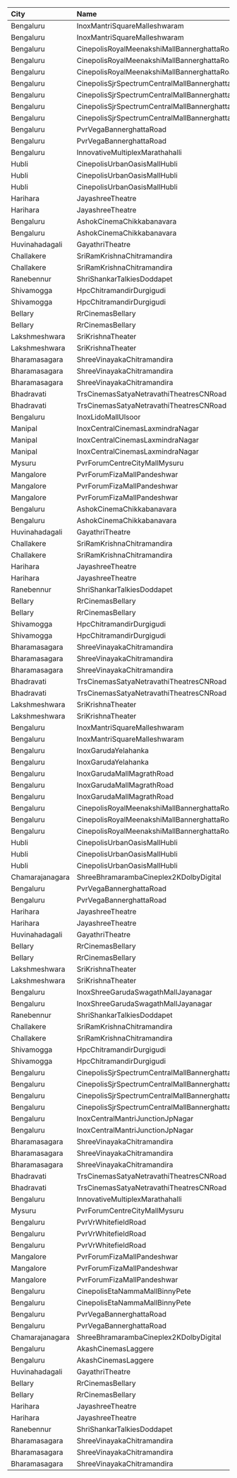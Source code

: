 | City            | Name                                            |  Time | Type            | Price | Capacity | Booked |
| :-------------- | :---------------------------------------------- | ----: | :-------------- | ----: | -------: | -----: |
| Bengaluru       | InoxMantriSquareMalleshwaram                    | 09:20 | Club            |  150₹ |      249 |      0 |
| Bengaluru       | InoxMantriSquareMalleshwaram                    | 09:20 | Royal           |  280₹ |        4 |      0 |
| Bengaluru       | CinepolisRoyalMeenakshiMallBannerghattaRoad     | 09:50 | Normal          |  120₹ |       28 |      0 |
| Bengaluru       | CinepolisRoyalMeenakshiMallBannerghattaRoad     | 09:50 | Executive       |  120₹ |       76 |      0 |
| Bengaluru       | CinepolisRoyalMeenakshiMallBannerghattaRoad     | 09:50 | Premium         |  120₹ |       43 |      0 |
| Bengaluru       | CinepolisSjrSpectrumCentralMallBannerghattaRoad | 10:00 | Normal          |  110₹ |       30 |      0 |
| Bengaluru       | CinepolisSjrSpectrumCentralMallBannerghattaRoad | 10:00 | Executive       |  110₹ |       63 |      0 |
| Bengaluru       | CinepolisSjrSpectrumCentralMallBannerghattaRoad | 10:00 | Premium         |  110₹ |       54 |      2 |
| Bengaluru       | CinepolisSjrSpectrumCentralMallBannerghattaRoad | 10:00 | Vip             |  250₹ |       12 |      2 |
| Bengaluru       | PvrVegaBannerghattaRoad                         | 10:10 | Classic         |  112₹ |      150 |      0 |
| Bengaluru       | PvrVegaBannerghattaRoad                         | 10:10 | Recliner        |  160₹ |       12 |      2 |
| Bengaluru       | InnovativeMultiplexMarathahalli                 | 10:15 | Premium         |  150₹ |       89 |     12 |
| Hubli           | CinepolisUrbanOasisMallHubli                    | 10:15 | Normal          |  160₹ |       38 |      0 |
| Hubli           | CinepolisUrbanOasisMallHubli                    | 10:15 | Executive       |  160₹ |      103 |      0 |
| Hubli           | CinepolisUrbanOasisMallHubli                    | 10:15 | Premium         |  180₹ |       62 |     10 |
| Harihara        | JayashreeTheatre                                | 10:30 | Balcony         |  101₹ |      200 |      0 |
| Harihara        | JayashreeTheatre                                | 10:30 | SecondClass     |   81₹ |      472 |    472 |
| Bengaluru       | AshokCinemaChikkabanavara                       | 10:30 | Balcony         |  120₹ |      193 |    141 |
| Bengaluru       | AshokCinemaChikkabanavara                       | 10:30 | First           |  100₹ |      283 |    179 |
| Huvinahadagali  | GayathriTheatre                                 | 10:30 | FirstClass      |   81₹ |      200 |      0 |
| Challakere      | SriRamKrishnaChitramandira                      | 10:30 | Balcony         |  121₹ |      150 |    100 |
| Challakere      | SriRamKrishnaChitramandira                      | 10:30 | SecondClass     |  101₹ |      493 |    343 |
| Ranebennur      | ShriShankarTalkiesDoddapet                      | 11:00 | Balcony         |  100₹ |       40 |      0 |
| Shivamogga      | HpcChitramandirDurgigudi                        | 11:00 | Balcony         |  150₹ |      150 |     64 |
| Shivamogga      | HpcChitramandirDurgigudi                        | 11:00 | First           |  100₹ |      460 |    132 |
| Bellary         | RrCinemasBellary                                | 11:10 | Gold            |  150₹ |      124 |     63 |
| Bellary         | RrCinemasBellary                                | 11:10 | Silver          |  100₹ |      242 |    110 |
| Lakshmeshwara   | SriKrishnaTheater                               | 11:30 | Balcony         |   81₹ |      159 |    109 |
| Lakshmeshwara   | SriKrishnaTheater                               | 11:30 | DressCircle     |   71₹ |      337 |    307 |
| Bharamasagara   | ShreeVinayakaChitramandira                      | 11:30 | Balcony         |  100₹ |      144 |    100 |
| Bharamasagara   | ShreeVinayakaChitramandira                      | 11:30 | FirstClass      |   60₹ |      100 |    100 |
| Bharamasagara   | ShreeVinayakaChitramandira                      | 11:30 | SecondClass     |   40₹ |      175 |    175 |
| Bhadravati      | TrsCinemasSatyaNetravathiTheatresCNRoad         | 11:30 | GoldClass       |  120₹ |      257 |     54 |
| Bhadravati      | TrsCinemasSatyaNetravathiTheatresCNRoad         | 11:30 | SilverClass     |   90₹ |      251 |     38 |
| Bengaluru       | InoxLidoMallUlsoor                              | 12:00 | Premiere        |  160₹ |      153 |      0 |
| Manipal         | InoxCentralCinemasLaxmindraNagar                | 12:30 | Club            |  150₹ |       43 |      0 |
| Manipal         | InoxCentralCinemasLaxmindraNagar                | 12:30 | Executive       |  130₹ |       40 |      0 |
| Manipal         | InoxCentralCinemasLaxmindraNagar                | 12:30 | Royal           |  250₹ |        7 |      0 |
| Mysuru          | PvrForumCentreCityMallMysuru                    | 12:50 | Classic         |  110₹ |      152 |     26 |
| Mangalore       | PvrForumFizaMallPandeshwar                      | 13:20 | Classic         |  150₹ |       96 |      0 |
| Mangalore       | PvrForumFizaMallPandeshwar                      | 13:20 | Prime           |  150₹ |       57 |      4 |
| Mangalore       | PvrForumFizaMallPandeshwar                      | 13:20 | Recliner        |  300₹ |       11 |      2 |
| Bengaluru       | AshokCinemaChikkabanavara                       | 13:30 | Balcony         |  120₹ |      193 |    141 |
| Bengaluru       | AshokCinemaChikkabanavara                       | 13:30 | First           |  100₹ |      283 |    179 |
| Huvinahadagali  | GayathriTheatre                                 | 13:30 | FirstClass      |   81₹ |      200 |      0 |
| Challakere      | SriRamKrishnaChitramandira                      | 13:30 | Balcony         |  121₹ |      150 |    100 |
| Challakere      | SriRamKrishnaChitramandira                      | 13:30 | SecondClass     |  101₹ |      493 |    343 |
| Harihara        | JayashreeTheatre                                | 14:00 | Balcony         |  101₹ |      200 |      0 |
| Harihara        | JayashreeTheatre                                | 14:00 | SecondClass     |   81₹ |      472 |    472 |
| Ranebennur      | ShriShankarTalkiesDoddapet                      | 14:00 | Balcony         |  100₹ |       40 |      0 |
| Bellary         | RrCinemasBellary                                | 14:00 | Gold            |  150₹ |      124 |     63 |
| Bellary         | RrCinemasBellary                                | 14:00 | Silver          |  100₹ |      242 |    110 |
| Shivamogga      | HpcChitramandirDurgigudi                        | 14:15 | Balcony         |  150₹ |      150 |     64 |
| Shivamogga      | HpcChitramandirDurgigudi                        | 14:15 | First           |  100₹ |      460 |    132 |
| Bharamasagara   | ShreeVinayakaChitramandira                      | 14:30 | Balcony         |  100₹ |      144 |    100 |
| Bharamasagara   | ShreeVinayakaChitramandira                      | 14:30 | FirstClass      |   60₹ |      100 |    100 |
| Bharamasagara   | ShreeVinayakaChitramandira                      | 14:30 | SecondClass     |   40₹ |      175 |    175 |
| Bhadravati      | TrsCinemasSatyaNetravathiTheatresCNRoad         | 14:30 | GoldClass       |  120₹ |      257 |     54 |
| Bhadravati      | TrsCinemasSatyaNetravathiTheatresCNRoad         | 14:30 | SilverClass     |   90₹ |      251 |     38 |
| Lakshmeshwara   | SriKrishnaTheater                               | 14:40 | Balcony         |   81₹ |      159 |    109 |
| Lakshmeshwara   | SriKrishnaTheater                               | 14:40 | DressCircle     |   71₹ |      337 |    307 |
| Bengaluru       | InoxMantriSquareMalleshwaram                    | 15:25 | Club            |  210₹ |      122 |      0 |
| Bengaluru       | InoxMantriSquareMalleshwaram                    | 15:25 | Royal           |  320₹ |        2 |      0 |
| Bengaluru       | InoxGarudaYelahanka                             | 15:25 | Club            |  230₹ |       55 |      0 |
| Bengaluru       | InoxGarudaYelahanka                             | 15:25 | Executive       |  220₹ |       36 |      0 |
| Bengaluru       | InoxGarudaMallMagrathRoad                       | 15:30 | Club            |  200₹ |       37 |      0 |
| Bengaluru       | InoxGarudaMallMagrathRoad                       | 15:30 | Executive       |  190₹ |       42 |      0 |
| Bengaluru       | InoxGarudaMallMagrathRoad                       | 15:30 | RoyaleRecliners |  310₹ |        6 |      0 |
| Bengaluru       | CinepolisRoyalMeenakshiMallBannerghattaRoad     | 15:35 | Normal          |  130₹ |       28 |      0 |
| Bengaluru       | CinepolisRoyalMeenakshiMallBannerghattaRoad     | 15:35 | Executive       |  130₹ |       76 |      2 |
| Bengaluru       | CinepolisRoyalMeenakshiMallBannerghattaRoad     | 15:35 | Premium         |  130₹ |       43 |      6 |
| Hubli           | CinepolisUrbanOasisMallHubli                    | 16:00 | Normal          |  160₹ |       38 |      0 |
| Hubli           | CinepolisUrbanOasisMallHubli                    | 16:00 | Executive       |  160₹ |      103 |      0 |
| Hubli           | CinepolisUrbanOasisMallHubli                    | 16:00 | Premium         |  180₹ |       62 |     10 |
| Chamarajanagara | ShreeBhramarambaCineplex2KDolbyDigital          | 16:00 | Balcony         |  100₹ |      112 |     66 |
| Bengaluru       | PvrVegaBannerghattaRoad                         | 16:15 | Classic         |  140₹ |       78 |      0 |
| Bengaluru       | PvrVegaBannerghattaRoad                         | 16:15 | Recliner        |  230₹ |        9 |      0 |
| Harihara        | JayashreeTheatre                                | 17:00 | Balcony         |  101₹ |      200 |      0 |
| Harihara        | JayashreeTheatre                                | 17:00 | SecondClass     |   81₹ |      472 |    472 |
| Huvinahadagali  | GayathriTheatre                                 | 17:00 | FirstClass      |   81₹ |      200 |      0 |
| Bellary         | RrCinemasBellary                                | 17:00 | Gold            |  150₹ |      124 |     63 |
| Bellary         | RrCinemasBellary                                | 17:00 | Silver          |  100₹ |      242 |    110 |
| Lakshmeshwara   | SriKrishnaTheater                               | 17:45 | Balcony         |   81₹ |      159 |    109 |
| Lakshmeshwara   | SriKrishnaTheater                               | 17:45 | DressCircle     |   71₹ |      337 |    307 |
| Bengaluru       | InoxShreeGarudaSwagathMallJayanagar             | 18:00 | Club            |  210₹ |       23 |      0 |
| Bengaluru       | InoxShreeGarudaSwagathMallJayanagar             | 18:00 | Executive       |  210₹ |       66 |      0 |
| Ranebennur      | ShriShankarTalkiesDoddapet                      | 18:00 | Balcony         |  100₹ |       40 |      0 |
| Challakere      | SriRamKrishnaChitramandira                      | 18:00 | Balcony         |  121₹ |      150 |    100 |
| Challakere      | SriRamKrishnaChitramandira                      | 18:00 | SecondClass     |  101₹ |      493 |    343 |
| Shivamogga      | HpcChitramandirDurgigudi                        | 18:00 | Balcony         |  150₹ |      150 |     64 |
| Shivamogga      | HpcChitramandirDurgigudi                        | 18:00 | First           |  100₹ |      460 |    132 |
| Bengaluru       | CinepolisSjrSpectrumCentralMallBannerghattaRoad | 18:10 | Normal          |  140₹ |       30 |      0 |
| Bengaluru       | CinepolisSjrSpectrumCentralMallBannerghattaRoad | 18:10 | Executive       |  140₹ |       63 |      2 |
| Bengaluru       | CinepolisSjrSpectrumCentralMallBannerghattaRoad | 18:10 | Premium         |  140₹ |       54 |      0 |
| Bengaluru       | CinepolisSjrSpectrumCentralMallBannerghattaRoad | 18:10 | Vip             |  200₹ |       12 |      0 |
| Bengaluru       | InoxCentralMantriJunctionJpNagar                | 18:20 | Club            |  210₹ |      107 |      0 |
| Bengaluru       | InoxCentralMantriJunctionJpNagar                | 18:20 | Royal           |  320₹ |        4 |      0 |
| Bharamasagara   | ShreeVinayakaChitramandira                      | 18:30 | Balcony         |  100₹ |      144 |    100 |
| Bharamasagara   | ShreeVinayakaChitramandira                      | 18:30 | FirstClass      |   60₹ |      100 |    100 |
| Bharamasagara   | ShreeVinayakaChitramandira                      | 18:30 | SecondClass     |   40₹ |      175 |    175 |
| Bhadravati      | TrsCinemasSatyaNetravathiTheatresCNRoad         | 18:30 | GoldClass       |  120₹ |      257 |     54 |
| Bhadravati      | TrsCinemasSatyaNetravathiTheatresCNRoad         | 18:30 | SilverClass     |   90₹ |      251 |     38 |
| Bengaluru       | InnovativeMultiplexMarathahalli                 | 18:40 | Premium         |  150₹ |       89 |     12 |
| Mysuru          | PvrForumCentreCityMallMysuru                    | 18:45 | Classic         |  140₹ |      152 |      2 |
| Bengaluru       | PvrVrWhitefieldRoad                             | 18:45 | Classic         |  170₹ |      121 |      2 |
| Bengaluru       | PvrVrWhitefieldRoad                             | 18:45 | Prime           |  190₹ |       17 |      1 |
| Bengaluru       | PvrVrWhitefieldRoad                             | 18:45 | Recliner        |  260₹ |       14 |      0 |
| Mangalore       | PvrForumFizaMallPandeshwar                      | 18:50 | Classic         |  150₹ |       96 |      0 |
| Mangalore       | PvrForumFizaMallPandeshwar                      | 18:50 | Prime           |  150₹ |       49 |      0 |
| Mangalore       | PvrForumFizaMallPandeshwar                      | 18:50 | Recliner        |  300₹ |       11 |      0 |
| Bengaluru       | CinepolisEtaNammaMallBinnyPete                  | 18:50 | Executive       |  160₹ |       69 |      0 |
| Bengaluru       | CinepolisEtaNammaMallBinnyPete                  | 18:50 | Premium         |  160₹ |       29 |      0 |
| Bengaluru       | PvrVegaBannerghattaRoad                         | 19:00 | Classic         |  150₹ |      142 |      1 |
| Bengaluru       | PvrVegaBannerghattaRoad                         | 19:00 | Recliner        |  270₹ |       12 |      0 |
| Chamarajanagara | ShreeBhramarambaCineplex2KDolbyDigital          | 19:00 | Balcony         |  100₹ |      112 |     66 |
| Bengaluru       | AkashCinemasLaggere                             | 19:30 | GoldClass       |  150₹ |       44 |     44 |
| Bengaluru       | AkashCinemasLaggere                             | 19:30 | SilverClass     |  100₹ |      729 |    669 |
| Huvinahadagali  | GayathriTheatre                                 | 19:30 | FirstClass      |   81₹ |      200 |      0 |
| Bellary         | RrCinemasBellary                                | 19:30 | Gold            |  150₹ |      124 |     63 |
| Bellary         | RrCinemasBellary                                | 19:30 | Silver          |  100₹ |      242 |    110 |
| Harihara        | JayashreeTheatre                                | 20:00 | Balcony         |  101₹ |      200 |      0 |
| Harihara        | JayashreeTheatre                                | 20:00 | SecondClass     |   81₹ |      472 |    472 |
| Ranebennur      | ShriShankarTalkiesDoddapet                      | 20:30 | Balcony         |  100₹ |       40 |      0 |
| Bharamasagara   | ShreeVinayakaChitramandira                      | 21:30 | Balcony         |  100₹ |      144 |    100 |
| Bharamasagara   | ShreeVinayakaChitramandira                      | 21:30 | FirstClass      |   60₹ |      100 |    100 |
| Bharamasagara   | ShreeVinayakaChitramandira                      | 21:30 | SecondClass     |   40₹ |      175 |    175 |